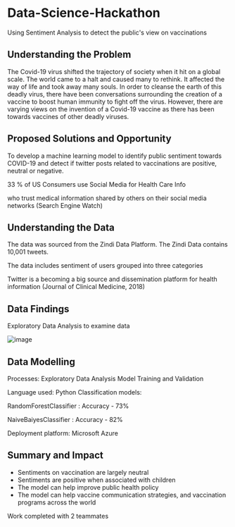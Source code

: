 # Data-Science-Hackathon
Using Sentiment Analysis to detect the public's view on vaccinations

## Understanding the Problem

The Covid-19 virus shifted the trajectory of society when it hit on a global scale. The world came to a halt and caused many to rethink. It affected the way of life and took away many souls. In order to cleanse the earth of this deadly virus, there have been conversations surrounding the creation of a vaccine to boost human immunity to fight off the virus. 
However, there are varying views on the invention of a Covid-19 vaccine as there has been towards vaccines of other deadly viruses.


## Proposed Solutions and Opportunity

To develop a machine learning model to identify public sentiment towards COVID-19 and detect if twitter posts related to vaccinations are positive, neutral or negative.

33 % of US Consumers use Social Media for Health Care Info

who trust medical information shared by others on their social media networks 
(Search Engine Watch)


## Understanding the Data

The data was sourced from the Zindi Data Platform. The Zindi Data contains 10,001 tweets. 

The data includes sentiment of users grouped into three categories

Twitter is a becoming a big source and dissemination platform for health information 
(Journal of Clinical Medicine, 2018)

## Data Findings

Exploratory Data Analysis to examine data

![image](https://user-images.githubusercontent.com/42874096/173897252-e84bc7be-b431-491a-9d0a-7edeac6c7ae3.png)

## Data Modelling

Processes:
Exploratory Data Analysis
Model Training and Validation

Language used: Python
Classification models:

RandomForestClassifier : Accuracy - 73%

NaiveBaiyesClassifier : Accuracy - 82%

Deployment platform: Microsoft Azure

## Summary and Impact

- Sentiments on vaccination are largely neutral
- Sentiments are positive when associated with children
- The model can help improve public health policy
- The model can help vaccine communication strategies, and vaccination programs across the world




Work completed with 2 teammates
